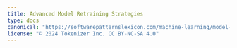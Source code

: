 ```yaml
---
title: Advanced Model Retraining Strategies
type: docs
canonical: "https://softwarepatternslexicon.com/machine-learning/model-maintenance-patterns/advanced-model-retraining-strategies"
license: "© 2024 Tokenizer Inc. CC BY-NC-SA 4.0"
---
```

